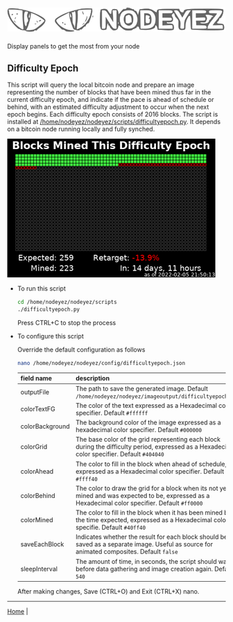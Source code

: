 # ![Nodeyez](https://raw.githubusercontent.com/vicariousdrama/nodeyez/main/images/nodeyez.svg)
Display panels to get the most from your node

## Difficulty Epoch

This script will query the local bitcoin node and prepare an image representing
the number of blocks that have been mined thus far in the current difficulty
epoch, and indicate if the pace is ahead of schedule or behind, with an 
estimated difficulty adjustment to occur when the next epoch begins. Each
difficulty epoch consists of 2016 blocks. The script is installed at
[/home/nodeyez/nodeyez/scripts/difficultyepoch.py](../scripts/difficultyepoch.py).
It depends on a bitcoin node running locally and fully synched.

![difficulty epoch image sample showing several blocks mined, and ahead of schedule](../images/difficultyepoch.png)

* To run this script

   ```sh
   cd /home/nodeyez/nodeyez/scripts
   ./difficultyepoch.py
   ```

   Press CTRL+C to stop the process

* To configure this script

   Override the default configuration as follows

   ```sh
   nano /home/nodeyez/nodeyez/config/difficultyepoch.json
   ```

   | field name | description |
   | --- | --- |
   | outputFile | The path to save the generated image. Default `/home/nodeyez/nodeyez/imageoutput/difficultyepoch.png` |
   | colorTextFG | The color of the text expressed as a Hexadecimal color specifier. Default `#ffffff` |
   | colorBackground | The background color of the image expressed as a hexadecimal color specifier. Default `#000000` |
   | colorGrid | The base color of the grid representing each block during the difficulty period, expressed as a Hexadecimal color specifier. Default `#404040` |
   | colorAhead | The color to fill in the block when ahead of schedule, expressed as a Hexadecimal color specifier. Default `#ffff40` |
   | colorBehind | The color to draw the grid for a block when its not yet mined and was expected to be, expressed as a Hexadecimal color specifier. Default `#ff0000` |
   | colorMined | The color to fill in the block when it has been mined by the time expected, expressed as a Hexadecimal color specifie. Default `#40ff40` |
   | saveEachBlock | Indicates whether the result for each block should be saved as a separate image. Useful as source for animated composites. Default `false` |
   | sleepInterval | The amount of time, in seconds, the script should wait before data gathering and image creation again. Default `540` |

   After making changes, Save (CTRL+O) and Exit (CTRL+X) nano.

---

[Home](../README.md) | 

